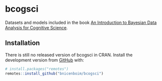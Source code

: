 
<!-- README.md is generated from README.Rmd. Please edit that file -->

# bcogsci

<!-- badges: start -->

<!-- badges: end -->

Datasets and models included in the book [An Introduction to Bayesian
Data Analysis for Cognitive
Science](https://vasishth.github.io/bayescogsci/book/).

## Installation

There is still no released version of bcogsci in CRAN. Install the
development version from [GitHub](https://github.com/) with:

``` r
# install.packages("remotes")
remotes::install_github("bnicenboim/bcogsci")
```
